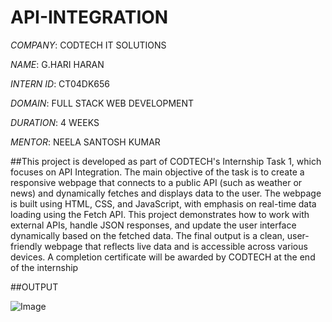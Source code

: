 # API-INTEGRATION

*COMPANY*: CODTECH IT SOLUTIONS

*NAME*: G.HARI HARAN

*INTERN ID*: CT04DK656

*DOMAIN*: FULL STACK WEB DEVELOPMENT

*DURATION*: 4 WEEKS

*MENTOR*: NEELA SANTOSH KUMAR 

##This project is developed as part of CODTECH's Internship Task 1, which focuses on API Integration. The main objective of the task is to create a responsive webpage that connects to a public API (such as weather or news) and dynamically fetches and displays data to the user. The webpage is built using HTML, CSS, and JavaScript, with emphasis on real-time data loading using the Fetch API. This project demonstrates how to work with external APIs, handle JSON responses, and update the user interface dynamically based on the fetched data. The final output is a clean, user-friendly webpage that reflects live data and is accessible across various devices. A completion certificate will be awarded by CODTECH at the end of the internship

##OUTPUT

![Image](https://github.com/user-attachments/assets/825c1ad7-65a8-4d05-956c-807a90e79d79)
